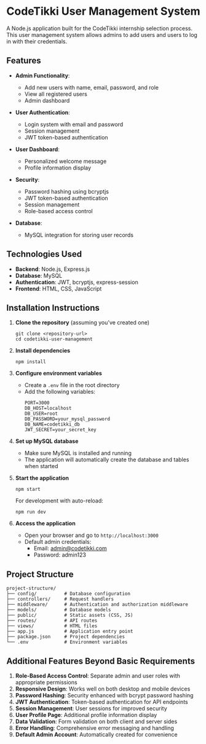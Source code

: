 # CodeTikki User Management System

A Node.js application built for the CodeTikki internship selection process. This user management system allows admins to add users and users to log in with their credentials.

## Features

- **Admin Functionality**:

  - Add new users with name, email, password, and role
  - View all registered users
  - Admin dashboard

- **User Authentication**:

  - Login system with email and password
  - Session management
  - JWT token-based authentication

- **User Dashboard**:

  - Personalized welcome message
  - Profile information display

- **Security**:

  - Password hashing using bcryptjs
  - JWT token-based authentication
  - Session management
  - Role-based access control

- **Database**:
  - MySQL integration for storing user records

## Technologies Used

- **Backend**: Node.js, Express.js
- **Database**: MySQL
- **Authentication**: JWT, bcryptjs, express-session
- **Frontend**: HTML, CSS, JavaScript

## Installation Instructions

1. **Clone the repository** (assuming you've created one)

   ```
   git clone <repository-url>
   cd codetikki-user-management
   ```

2. **Install dependencies**

   ```
   npm install
   ```

3. **Configure environment variables**

   - Create a `.env` file in the root directory
   - Add the following variables:
     ```
     PORT=3000
     DB_HOST=localhost
     DB_USER=root
     DB_PASSWORD=your_mysql_password
     DB_NAME=codetikki_db
     JWT_SECRET=your_secret_key
     ```

4. **Set up MySQL database**

   - Make sure MySQL is installed and running
   - The application will automatically create the database and tables when started

5. **Start the application**

   ```
   npm start
   ```

   For development with auto-reload:

   ```
   npm run dev
   ```

6. **Access the application**
   - Open your browser and go to `http://localhost:3000`
   - Default admin credentials:
     - Email: admin@codetikki.com
     - Password: admin123

## Project Structure

```
project-structure/
├── config/          # Database configuration
├── controllers/     # Request handlers
├── middleware/      # Authentication and authorization middleware
├── models/          # Database models
├── public/          # Static assets (CSS, JS)
├── routes/          # API routes
├── views/           # HTML files
├── app.js           # Application entry point
├── package.json     # Project dependencies
└── .env             # Environment variables
```

## Additional Features Beyond Basic Requirements

1. **Role-Based Access Control**: Separate admin and user roles with appropriate permissions
2. **Responsive Design**: Works well on both desktop and mobile devices
3. **Password Hashing**: Security enhanced with bcrypt password hashing
4. **JWT Authentication**: Token-based authentication for API endpoints
5. **Session Management**: User sessions for improved security
6. **User Profile Page**: Additional profile information display
7. **Data Validation**: Form validation on both client and server sides
8. **Error Handling**: Comprehensive error messaging and handling
9. **Default Admin Account**: Automatically created for convenience
